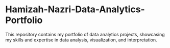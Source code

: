 # Hamizah-Nazri-Data-Analytics-Portfolio
This repository contains my portfolio of data analytics projects, showcasing my skills and expertise in data analysis, visualization, and interpretation.
